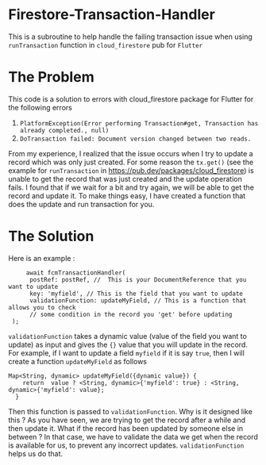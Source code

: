 # Firestore-Transaction-Handler
This is a subroutine to help handle the failing transaction issue when using `runTransaction` function in `cloud_firestore` pub for `Flutter`

# The Problem
This code is a solution to errors with cloud_firestore package for Flutter for the following errors 
1.  `PlatformException(Error performing Transaction#get, Transaction has already completed., null)`
2.  `DoTransaction failed: Document version changed between two reads.`

From my experience, I realized that the issue occurs when I try to update a record which was only just created.
For some reason the `tx.get()` (see the example for `runTransaction` in https://pub.dev/packages/cloud_firestore) is unable to get the record that was just created and the update operation fails. 
I found that if we wait for a bit and try again, we will be able to get the record and update it. 
To make things easy, I have created a function that does the update and run transaction for you.

# The Solution
Here is an example : 
```
     await fcmTransactionHandler(
      postRef: postRef, //  This is your DocumentReference that you want to update
      key: 'myfield', // This is the field that you want to update
      validationFunction: updateMyField, // This is a function that allows you to check 
      // some condition in the record you 'get' before updating
 );
 ```
`validationFunction` takes a dynamic value (value of the field you want to update) as input and gives the `{}` value that you will update in the record.
For example, if I want to update a field `myfield` if it is say `true`, then I will create a function `updateMyField` as follows
```
Map<String, dynamic> updateMyField({dynamic value}) {
    return  value ? <String, dynamic>{'myfield': true} : <String, dynamic>{'myfield': value};
  }
```
Then this function is passed to `validationFunction`.
Why is it designed like this ? 
As you have seen, we are trying to get the record after a while and then update it. What if the record has been updated by someone else in between ?
In that case, we have to validate the data we get when the record is available for us, to prevent any incorrect updates.
`validationFunction` helps us do that.
